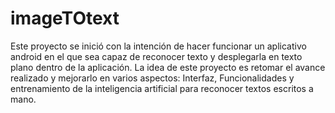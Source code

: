 # imageTOtext
Este proyecto se inició con la intención de hacer funcionar un aplicativo android en el que sea capaz de reconocer texto y desplegarla en texto plano dentro de la aplicación. La idea de este proyecto es retomar el avance realizado y mejorarlo en varios aspectos: Interfaz, Funcionalidades y entrenamiento de la inteligencia artificial para reconocer textos escritos a mano. 
